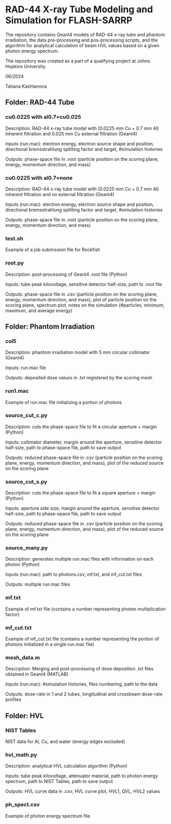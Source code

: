 # RAD-44 X-ray Tube Modeling and Simulation for FLASH-SARRP

The repository contains Geant4 models of RAD-44 x-ray tube and phantom irradiation, the data pre-processing and pos-processing scripts, and the algorithm for analytical calculation of beam HVL values based on a given photon energy spectrum.

The repository was created as a part of a qualifying project at Johns Hopkins University.

06/2024

Tatiana Kashtanova



## Folder: RAD-44 Tube

### cu0.0225 with al0.7+cu0.025
Description: RAD-44 x-ray tube model with (0.0225 mm Cu + 0.7 mm Al) inherent filtration and 0.025 mm Cu external filtration (Geant4)

Inputs (run.mac): electron energy, electron source shape and position, directional bremsstrahlung splitting factor and target, #simulation histories

Outputs: phase-space file in .root (particle position on the scoring plane, energy, momentum direction, and mass)


### cu0.0225 with al0.7+none
Description: RAD-44 x-ray tube model with (0.0225 mm Cu + 0.7 mm Al) inherent filtration and no external filtration (Geant4)

Inputs (run.mac): electron energy, electron source shape and position, directional bremsstrahlung splitting factor and target, #simulation histories

Outputs: phase-space file in .root (particle position on the scoring plane, energy, momentum direction, and mass)


### test.sh
Example of a job submission file for Rockfish

### root.py
Description: post-processing of Geant4 .root file (Python)

Inputs: tube peak kilovoltage, sensitive detector half-size, path to .root file

Outputs: phase-space file in .csv (particle position on the scoring plane, energy, momentum direction, and mass), plot of particle position on the scoring plane, spectrum plot, notes on the simulation (#particles, minimum, maximum, and average energy)


## Folder: Phantom Irradiation

### col5
Description: phantom irradiation model with 5 mm circular collimator (Geant4)

Inputs: run.mac file

Outputs: deposited dose values in .txt registered by the scoring mesh


### run1.mac
Example of run.mac file initializing a portion of photons

### source_cut_c.py
Description: cuts the phase-space file to fit a circular aperture + margin (Python)

Inputs: collimator diameter, margin around the aperture, sensitive detector half-size, path to phase-space file, path to save output

Outputs: reduced phase-space file in .csv (particle position on the scoring plane, energy, momentum direction, and mass), plot of the reduced source on the scoring plane


### source_cut_s.py
Description: cuts the phase-space file to fit a square aperture + margin (Python)

Inputs: aperture side size, margin around the aperture, sensitive detector half-size, path to phase-space file, path to save output

Outputs: reduced phase-space file in .csv (particle position on the scoring plane, energy, momentum direction, and mass), plot of the reduced source on the scoring plane


### source_many.py
Description: generates multiple run.mac files with information on each photon (Python)

Inputs (run.mac): path to photons.csv, mf.txt, and mf_cut.txt files

Outputs: multiple run.mac files

### mf.txt
Example of mf.txt file (contains a number representing photon multiplication factor)

### mf_cut.txt
Example of mf_cut.txt file (contains a number representing the portion of photons initialized in a single run.mac file)

### mesh_data.m
Description: Merging and post-processing of dose deposition .txt files obtained in Geant4 (MATLAB)

Inputs (run.mac): #simulation histories, files numbering, path to the data

Outputs: dose-rate in 1 and 2 tubes, longitudinal and crossbeam dose-rate profiles


## Folder: HVL

### NIST Tables
NIST data for Al, Cu, and water (energy edges excluded)

### hvl_math.py
Description: analytical HVL calculation algorithm (Python)

Inputs: tube peak kilovoltage, attenuator material, path to photon energy spectrum, path to NIST Tables, path to save output

Outputs: HVL curve data in .csv, HVL curve plot, HVL1, QVL, HVL2 values

### ph_spect.csv
Example of photon energy spectrum file

